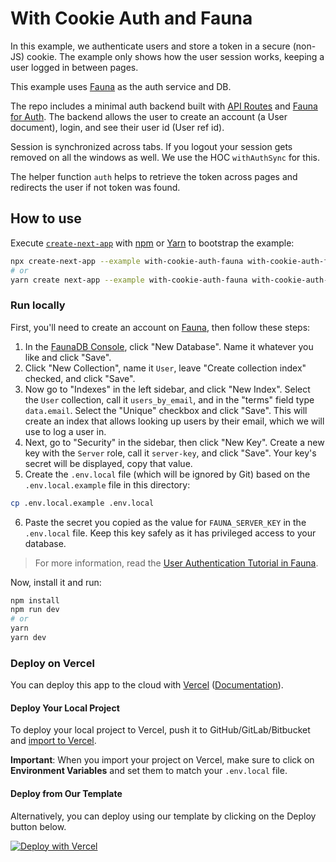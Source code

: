 # With Cookie Auth and Fauna

In this example, we authenticate users and store a token in a secure (non-JS) cookie. The example only shows how the user session works, keeping a user logged in between pages.

This example uses [Fauna](https://fauna.com/) as the auth service and DB.

The repo includes a minimal auth backend built with [API Routes](https://nextjs.org/docs/api-routes/introduction) and [Fauna for Auth](https://app.fauna.com/tutorials/authentication). The backend allows the user to create an account (a User document), login, and see their user id (User ref id).

Session is synchronized across tabs. If you logout your session gets removed on all the windows as well. We use the HOC `withAuthSync` for this.

The helper function `auth` helps to retrieve the token across pages and redirects the user if not token was found.

## How to use

Execute [`create-next-app`](https://github.com/vercel/next.js/tree/canary/packages/create-next-app) with [npm](https://docs.npmjs.com/cli/init) or [Yarn](https://yarnpkg.com/lang/en/docs/cli/create/) to bootstrap the example:

```bash
npx create-next-app --example with-cookie-auth-fauna with-cookie-auth-fauna-app
# or
yarn create next-app --example with-cookie-auth-fauna with-cookie-auth-fauna-app
```

### Run locally

First, you'll need to create an account on [Fauna](https://fauna.com/), then follow these steps:

1. In the [FaunaDB Console](https://dashboard.fauna.com/), click "New Database". Name it whatever you like and click "Save".
2. Click "New Collection", name it `User`, leave "Create collection index" checked, and click "Save".
3. Now go to "Indexes" in the left sidebar, and click "New Index". Select the `User` collection, call it `users_by_email`, and in the "terms" field type `data.email`. Select the "Unique" checkbox and click "Save". This will create an index that allows looking up users by their email, which we will use to log a user in.
4. Next, go to "Security" in the sidebar, then click "New Key". Create a new key with the `Server` role, call it `server-key`, and click "Save". Your key's secret will be displayed, copy that value.
5. Create the `.env.local` file (which will be ignored by Git) based on the `.env.local.example` file in this directory:

```bash
cp .env.local.example .env.local
```

6. Paste the secret you copied as the value for `FAUNA_SERVER_KEY` in the `.env.local` file. Keep this key safely as it has privileged access to your database.

> For more information, read the [User Authentication Tutorial in Fauna](https://app.fauna.com/tutorials/authentication).

Now, install it and run:

```bash
npm install
npm run dev
# or
yarn
yarn dev
```

### Deploy on Vercel

You can deploy this app to the cloud with [Vercel](https://vercel.com?utm_source=github&utm_medium=readme&utm_campaign=next-example) ([Documentation](https://nextjs.org/docs/deployment)).

#### Deploy Your Local Project

To deploy your local project to Vercel, push it to GitHub/GitLab/Bitbucket and [import to Vercel](https://vercel.com/import/git?utm_source=github&utm_medium=readme&utm_campaign=next-example).

**Important**: When you import your project on Vercel, make sure to click on **Environment Variables** and set them to match your `.env.local` file.

#### Deploy from Our Template

Alternatively, you can deploy using our template by clicking on the Deploy button below.

[![Deploy with Vercel](https://vercel.com/button)](https://vercel.com/import/select-scope?c=1&s=https://github.com/vercel/next.js/tree/canary/examples/with-cookie-auth-fauna&id=70107786&env=FAUNA_SERVER_KEY&envDescription=API%20Keys%20required%20by%20Fauna%20CMS&envLink=https://github.com/vercel/next.js/tree/canary/examples/with-cookie-auth-fauna%23run-locally)
